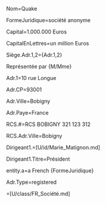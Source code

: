 Nom=Quake

FormeJuridique=société anonyme

Capital=1.000.000 Euros

CapitalEnLettres=un million Euros

Siège.Adr.1,2={Adr.1,2}

Représentée par {M/Mme}

Adr.1=10 rue Longue

Adr.CP=93001

Adr.Ville=Bobigny

Adr.Paye=France
 
RCS.#=RCS BOBIGNY 321 123 312

RCS.Adr.Ville=Bobigny

Dirigeant1.=[U/id/Marie_Matignon.md]

Dirigeant1.Titre=Président

entity.a=a French {FormeJuridique}

Adr.Type=registered

=[U/class/FR_Société.md]
